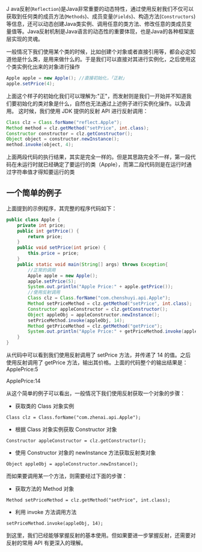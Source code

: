 J        ava反射(`Reflection`)是Java非常重要的动态特性，通过使用反射我们不仅可以获取到任何类的成员方法(`Methods`)、成员变量(`Fields`)、构造方法(`Constructors`)等信息，还可以动态创建Java类实例、调用任意的类方法、修改任意的类成员变量值等。Java反射机制是Java语言的动态性的重要体现，也是Java的各种框架底层实现的灵魂。

一般情况下我们使用某个类的时候，比如创建个对象或者直接引用等，都会必定知道他是什么类，是用来做什么的。于是我们可以直接对其进行实例化，之后使用这个类实例化出来的对象进行操作

```java
Apple apple = new Apple(); //直接初始化，「正射」
apple.setPrice(4);
```
上面这个样子的初始化我们可以理解为:"正"，而发射则是我们一开始并不知道我们要初始化的类对象是什么，自然也无法通过上述例子进行实例化操作。以及调用。
这时候，我们使用 JDK 提供的反射 API 进行反射调用：

```java
Class clz = Class.forName("reflect.Apple");
Method method = clz.getMethod("setPrice", int.class);
Constructor constructor = clz.getConstructor();
Object object = constructor.newInstance();
method.invoke(object, 4);
```
上面两段代码的执行结果，其实是完全一样的。但是其思路完全不一样，第一段代码在未运行时就已经确定了要运行的类（Apple），而第二段代码则是在运行时通过字符串值才得知要运行的类
## 一个简单的例子

上面提到的示例程序，其完整的程序代码如下：

```java
public class Apple {
    private int price;
    public int getPrice() {
        return price;
    }
    public void setPrice(int price) {
        this.price = price;
    }
    public static void main(String[] args) throws Exception{
        //正常的调用
        Apple apple = new Apple();
        apple.setPrice(5);
        System.out.println("Apple Price:" + apple.getPrice());
        //使用反射调用
        Class clz = Class.forName("com.chenshuyi.api.Apple");
        Method setPriceMethod = clz.getMethod("setPrice", int.class);
        Constructor appleConstructor = clz.getConstructor();
        Object appleObj = appleConstructor.newInstance();
        setPriceMethod.invoke(appleObj, 14);
        Method getPriceMethod = clz.getMethod("getPrice");
        System.out.println("Apple Price:" + getPriceMethod.invoke(appleObj));
    }
}
```
从代码中可以看到我们使用反射调用了 setPrice 方法，并传递了 14 的值。之后使用反射调用了 getPrice 方法，输出其价格。上面的代码整个的输出结果是：
ApplePrice:5

ApplePrice:14

从这个简单的例子可以看出，一般情况下我们使用反射获取一个对象的步骤：

* 获取类的 Class 对象实例
```plain
Class clz = Class.forName("com.zhenai.api.Apple");
```
* 根据 Class 对象实例获取 Constructor 对象
```plain
Constructor appleConstructor = clz.getConstructor();
```
* 使用 Constructor 对象的 newInstance 方法获取反射类对象
```plain
Object appleObj = appleConstructor.newInstance();
```
而如果要调用某一个方法，则需要经过下面的步骤：
* 获取方法的 Method 对象
```plain
Method setPriceMethod = clz.getMethod("setPrice", int.class);
```
* 利用 invoke 方法调用方法
```plain
setPriceMethod.invoke(appleObj, 14);
```
到这里，我们已经能够掌握反射的基本使用。但如果要进一步掌握反射，还需要对反射的常用 API 有更深入的理解。
